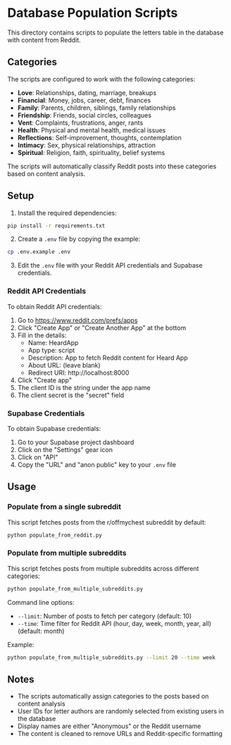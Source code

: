 # Database Population Scripts

This directory contains scripts to populate the letters table in the database with content from Reddit.

## Categories

The scripts are configured to work with the following categories:

- **Love**: Relationships, dating, marriage, breakups
- **Financial**: Money, jobs, career, debt, finances
- **Family**: Parents, children, siblings, family relationships
- **Friendship**: Friends, social circles, colleagues
- **Vent**: Complaints, frustrations, anger, rants
- **Health**: Physical and mental health, medical issues
- **Reflections**: Self-improvement, thoughts, contemplation
- **Intimacy**: Sex, physical relationships, attraction
- **Spiritual**: Religion, faith, spirituality, belief systems

The scripts will automatically classify Reddit posts into these categories based on content analysis.

## Setup

1. Install the required dependencies:

```bash
pip install -r requirements.txt
```

2. Create a `.env` file by copying the example:

```bash
cp .env.example .env
```

3. Edit the `.env` file with your Reddit API credentials and Supabase credentials.

### Reddit API Credentials

To obtain Reddit API credentials:

1. Go to https://www.reddit.com/prefs/apps
2. Click "Create App" or "Create Another App" at the bottom
3. Fill in the details:
   - Name: HeardApp
   - App type: script
   - Description: App to fetch Reddit content for Heard App
   - About URL: (leave blank)
   - Redirect URI: http://localhost:8000
4. Click "Create app"
5. The client ID is the string under the app name
6. The client secret is the "secret" field

### Supabase Credentials

To obtain Supabase credentials:

1. Go to your Supabase project dashboard
2. Click on the "Settings" gear icon
3. Click on "API"
4. Copy the "URL" and "anon public" key to your `.env` file

## Usage

### Populate from a single subreddit

This script fetches posts from the r/offmychest subreddit by default:

```bash
python populate_from_reddit.py
```

### Populate from multiple subreddits

This script fetches posts from multiple subreddits across different categories:

```bash
python populate_from_multiple_subreddits.py
```

Command line options:

- `--limit`: Number of posts to fetch per category (default: 10)
- `--time`: Time filter for Reddit API (hour, day, week, month, year, all) (default: month)

Example:

```bash
python populate_from_multiple_subreddits.py --limit 20 --time week
```

## Notes

- The scripts automatically assign categories to the posts based on content analysis
- User IDs for letter authors are randomly selected from existing users in the database
- Display names are either "Anonymous" or the Reddit username
- The content is cleaned to remove URLs and Reddit-specific formatting 